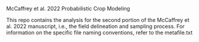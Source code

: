 McCaffrey et al. 2022 Probabilistic Crop Modeling

This repo contains the analysis for the second portion of the McCaffrey et al. 2022 manuscript, i.e., the field delineation and sampling process. For information on the specific file naming conventions, refer to the metafile.txt
